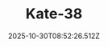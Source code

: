 ---
title: "Kate-38"
description: ""
image: "/uploads/photos/0053-Kate-38.webp"
display: "/uploads/photos/0053-Kate-38-display.webp"
thumbnail: "/uploads/photos/0053-Kate-38-thumb.webp"
width: 4912
height: 7360
featured: false
date: 2025-10-30T08:52:26.512Z
order: 0
---